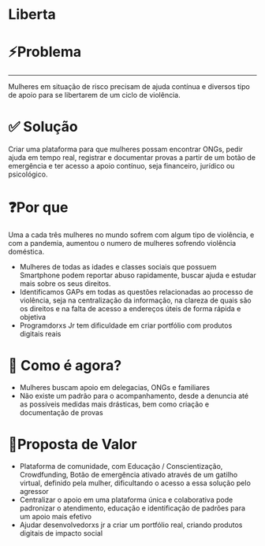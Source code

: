 # Liberta

# ⚡Problema

---

Mulheres em situação de risco precisam de ajuda contínua e diversos tipo de apoio para se libertarem de um ciclo de violência.

# ✅ Solução

Criar uma plataforma para que mulheres possam encontrar ONGs, pedir ajuda em tempo real, registrar e documentar provas a partir de um botão de emergência e ter acesso a apoio contínuo, seja financeiro, jurídico ou psicológico.

# ❓Por que

Uma a cada três mulheres no mundo sofrem com algum tipo de violência, e com a pandemia, aumentou o numero de mulheres sofrendo violência doméstica.

- Mulheres de todas as idades e classes sociais que possuem Smartphone podem reportar abuso rapidamente, buscar ajuda e estudar mais sobre os seus direitos.
- Identificamos GAPs em todas as questões relacionadas ao processo de violência, seja na centralização da informação, na clareza de quais são os direitos e na falta de acesso a endereços úteis de forma rápida e objetiva
- Programdorxs Jr tem dificuldade em criar portfólio com produtos digitais reais

# 👮 Como é agora?

- Mulheres buscam apoio em delegacias, ONGs e familiares
- Não existe um padrão para o acompanhamento, desde a denuncia até as possíveis medidas mais drásticas, bem como criação e documentação de provas

# 🌟Proposta de Valor

- Plataforma de comunidade, com Educação / Conscientização, Crowdfunding, Botão de emergência ativado através de um gatilho virtual, definido pela mulher, dificultando o acesso a essa solução pelo agressor
- Centralizar o apoio em uma plataforma única e colaborativa pode padronizar o atendimento, educação e identificação de padrões para um apoio mais efetivo
- Ajudar desenvolvedorxs jr a criar um portfólio real, criando produtos digitais de impacto social
